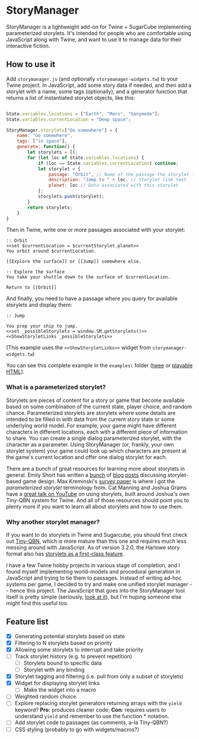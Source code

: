 # StoryManager

StoryManager is a lightweight add-on for Twine + SugarCube implementing parameterized storylets. It's intended for people who are comfortable using JavaScript along with Twine, and want to use it to manage data for their interactive fiction. 

## How to use it

Add `storymanager.js` (and optionally `storymanager-widgets.tw`) to your Twine project. In JavaScript, add some story data if needed, and then add a storylet with a name, some tags (optionally), and a generator function that returns a list of instantiated storylet objects, like this:

```javascript

State.variables.locations = ["Earth", "Mars", "Ganymede"]; 
State.variables.currentLocation = "Deep space";

StoryManager.storylets["Go somewhere"] = {
    name: "Go somewhere",
    tags: ["in space"],
    generate: function() {
        let storylets = [];
        for (let loc of State.variables.locations) {
            if (loc == State.variables.currentLocation) continue;
            let storylet = {
                passage: "Orbit", // Name of the passage the storylet links to
                description: "Jump to " + loc, // Storylet link text
                planet: loc // Data associated with this storylet
            };
            storylets.push(storylet);
        }
        return storylets;
    }
}
```

Then in Twine, write one or more passages associated with your storylet:

```
:: Orbit
<<set $currentLocation = $currentStorylet.planet>>
You orbit around $currentLocation.

[[Explore the surface]] or [[Jump]] somewhere else.

:: Explore the surface
You take your shuttle down to the surface of $currentLocation.

Return to [[Orbit]]
```

And finally, you need to have a passage where you query for available storylets and display them:

```
:: Jump

You prep your ship to jump.
<<set _possibleStorylets = window.SM.getStorylets()>>
<<ShowStoryletLinks _possibleStorylets>>
```

(This example uses the `<<ShowStoryletLinks>>` widget from `storymanager-widgets.tw`)

You can see this complete example in the `examples\` folder ([twee]() or [playable HTML]()).

### What is a parameterized storylet?
Storylets are pieces of content for a story or game that become available based on some combination of the current state, player choice, and random chance. Parameterized storylets are storylets where some details are intended to be filled in with data from the current story state or some underlying world model. For example, your game might have different characters in different locations, each with a different piece of information to share. You can create a single dialog parameterized storylet, with the character as a parameter. Using StoryManager (or, frankly, your own storylet system) your game could look up which characters are present at the game's current location and offer one dialog storylet for each. 

There are a bunch of great resources for learning more about storylets in general. Emily Short has written a [bunch](https://emshort.blog/2019/11/29/storylets-you-want-them/) of [blog](https://emshort.blog/2016/04/12/beyond-branching-quality-based-and-salience-based-narrative-structures/) [posts](https://emshort.blog/2019/01/06/kreminski-on-storylets/) discussing storylet-based game design. Max Kreminski's [survey paper](https://mkremins.github.io/publications/Storylets_SketchingAMap.pdf) is where I got the *parameterized storylet* terminology from. Cat Manning and Joshua Grams have a [great talk on YouTube](https://www.youtube.com/watch?v=JRKqDlAauTQ) on using storylets, built around Joshua's own Tiny-QBN system for Twine. And all of those resources should point you to plenty more if you want to learn all about storylets and how to use them. 

### Why another storylet manager?
If you want to do storylets in Twine and Sugarcube, you should first check out [Tiny-QBN](https://github.com/JoshuaGrams/tiny-qbn), which is more mature than this one and requires much less messing around with JavaScript. As of version 3.2.0, the Harlowe story format also has [storylets as a first-class feature](https://twine2.neocities.org/#macro_storylet). 

I have a few Twine hobby projects in various stage of completion, and I found myself implementing world-models and procedural generation in JavaScript and trying to tie them to passages. Instead of writing ad-hoc systems per game, I decided to try and make one unified storylet manager -- hence this project. The JavaScript that goes into the StoryManager tool itself is pretty simple (seriously, [look at it]()), but I'm hoping someone else might find this useful too.   

## Feature list

- [X] Generating potential storylets based on state
- [X] Filtering to N storylets based on priority
- [X] Allowing some storylets to interrupt and take priority
- [ ] Track storylet history (e.g. to prevent repetition)
  - [ ]  Storylets bound to specific data
  - [ ]  Storylet with any binding
- [X] Storylet tagging and filtering (i.e. pull from only a subset of storylets)
- [X] Widget for displaying storylet links
  - [ ] Make the widget into a macro
- [ ] Weighted random choice
- [ ] Explore replacing storylet generators returning arrays with the `yield` keyword? **Pro:** produces cleaner code; **Con:** requires users to understand `yield` and remember to use the function * notation.
- [ ] Add storylet code to passages (as comments, a-la Tiny-QBN?)
- [ ] CSS styling (probably to go with widgets/macros?)